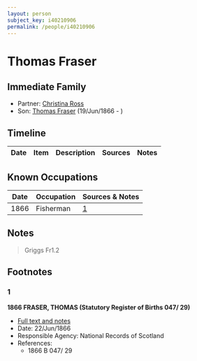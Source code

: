 ```yaml
---
layout: person
subject_key: i40210906
permalink: /people/i40210906
---
```


# Thomas Fraser

## Immediate Family

* Partner: [Christina Ross](./@52833400@-christina-ross-b-d.md)
* Son: [Thomas Fraser](./@28777404@-thomas-fraser-b1866-6-19-d.md) (19/Jun/1866 - )

## Timeline

Date | Item | Description | Sources | Notes
---|---|---|---|---

## Known Occupations

Date | Occupation | Sources & Notes
---|---|---
1866 | Fisherman | [1](#1)

## Notes

> Griggs Fr1.2
>


## Footnotes

### 1

**1866 FRASER, THOMAS (Statutory Register of Births 047/ 29)**

* [Full text and notes](../sources/@48831844@-1866-fraser,-thomas-statutory-register-of-births-047-29-.md)
* Date: 22/Jun/1866
* Responsible Agency: National Records of Scotland
* References: 
  * 1866 B 047/ 29

